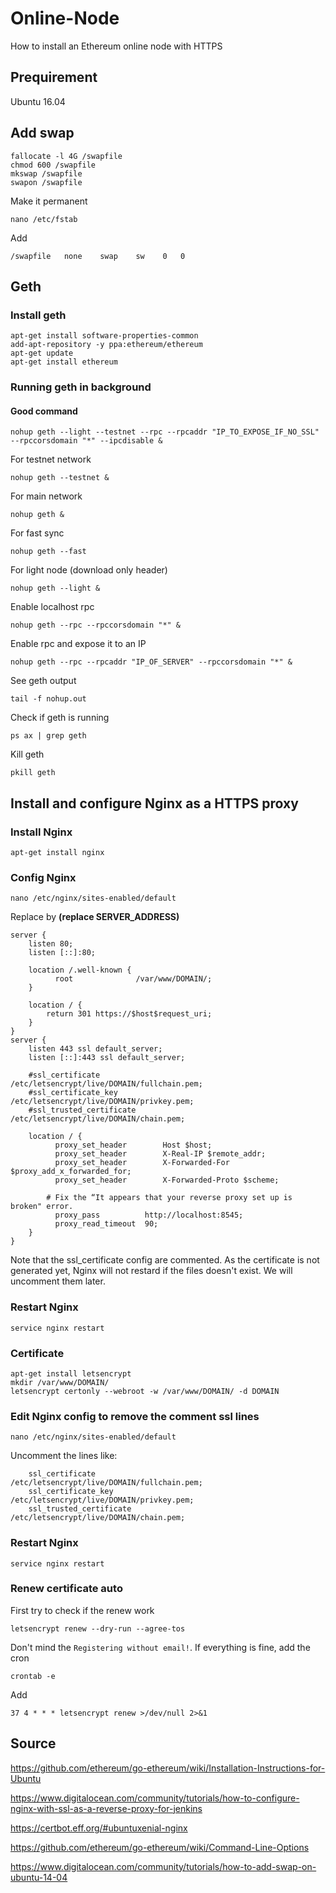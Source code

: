 # Online-Node
How to install an Ethereum online node with HTTPS

## Prequirement

Ubuntu 16.04

## Add swap

```console
fallocate -l 4G /swapfile
chmod 600 /swapfile
mkswap /swapfile
swapon /swapfile
```

Make it permanent

```console
nano /etc/fstab
```

Add

```
/swapfile   none    swap    sw    0   0
```


## Geth

### Install geth

```console
apt-get install software-properties-common
add-apt-repository -y ppa:ethereum/ethereum
apt-get update
apt-get install ethereum
```

### Running geth in background

#### Good command

```console
nohup geth --light --testnet --rpc --rpcaddr "IP_TO_EXPOSE_IF_NO_SSL" --rpccorsdomain "*" --ipcdisable &
```

For testnet network

```console
nohup geth --testnet &
```

For main network

```console
nohup geth &
```

For fast sync

```console
nohup geth --fast
```

For light node (download only header)

```console
nohup geth --light &
```

Enable localhost rpc

```console
nohup geth --rpc --rpccorsdomain "*" &
```

Enable rpc and expose it to an IP

```console
nohup geth --rpc --rpcaddr "IP_OF_SERVER" --rpccorsdomain "*" &
```

See geth output

```console
tail -f nohup.out
```

Check if geth is running

```console
ps ax | grep geth
```

Kill geth

```console
pkill geth
```

## Install and configure Nginx as a HTTPS proxy

### Install Nginx

```console
apt-get install nginx
```

### Config Nginx

```console
nano /etc/nginx/sites-enabled/default
```

Replace by **(replace SERVER_ADDRESS)**

```
server {
	listen 80;
	listen [::]:80;
	
	location /.well-known {
	      root              /var/www/DOMAIN/;
	}
	
	location / {
		return 301 https://$host$request_uri;
	}
}
server {
	listen 443 ssl default_server;
	listen [::]:443 ssl default_server;
	
	#ssl_certificate                 /etc/letsencrypt/live/DOMAIN/fullchain.pem;
	#ssl_certificate_key             /etc/letsencrypt/live/DOMAIN/privkey.pem;
	#ssl_trusted_certificate         /etc/letsencrypt/live/DOMAIN/chain.pem;

	location / {
	      proxy_set_header        Host $host;
	      proxy_set_header        X-Real-IP $remote_addr;
	      proxy_set_header        X-Forwarded-For $proxy_add_x_forwarded_for;
	      proxy_set_header        X-Forwarded-Proto $scheme;

        # Fix the “It appears that your reverse proxy set up is broken" error.
	      proxy_pass          http://localhost:8545;
	      proxy_read_timeout  90;
	}
}
```

Note that the ssl_certificate config are commented. As the certificate is not generated yet, Nginx will not restard if the files doesn't exist. We will uncomment them later.

### Restart Nginx

```console
service nginx restart
```

### Certificate

```console
apt-get install letsencrypt
mkdir /var/www/DOMAIN/
letsencrypt certonly --webroot -w /var/www/DOMAIN/ -d DOMAIN
```

### Edit Nginx config to remove the comment ssl lines

```console
nano /etc/nginx/sites-enabled/default
```

Uncomment the lines like:

```
	ssl_certificate                 /etc/letsencrypt/live/DOMAIN/fullchain.pem;
	ssl_certificate_key             /etc/letsencrypt/live/DOMAIN/privkey.pem;
	ssl_trusted_certificate         /etc/letsencrypt/live/DOMAIN/chain.pem;
```

### Restart Nginx

```console
service nginx restart
```

### Renew certificate auto

First try to check if the renew work

```console
letsencrypt renew --dry-run --agree-tos
```

Don't mind the `Registering without email!`.
If everything is fine, add the cron

```console
crontab -e
```

Add

```console
37 4 * * * letsencrypt renew >/dev/null 2>&1
```

## Source

https://github.com/ethereum/go-ethereum/wiki/Installation-Instructions-for-Ubuntu

https://www.digitalocean.com/community/tutorials/how-to-configure-nginx-with-ssl-as-a-reverse-proxy-for-jenkins

https://certbot.eff.org/#ubuntuxenial-nginx

https://github.com/ethereum/go-ethereum/wiki/Command-Line-Options

https://www.digitalocean.com/community/tutorials/how-to-add-swap-on-ubuntu-14-04
